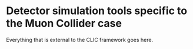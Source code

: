 # Detector simulation tools specific to the Muon Collider case

Everything that is external to the CLIC framework goes here.
